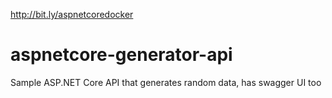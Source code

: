 http://bit.ly/aspnetcoredocker

# aspnetcore-generator-api
Sample ASP.NET Core API that generates random data, has swagger UI too

